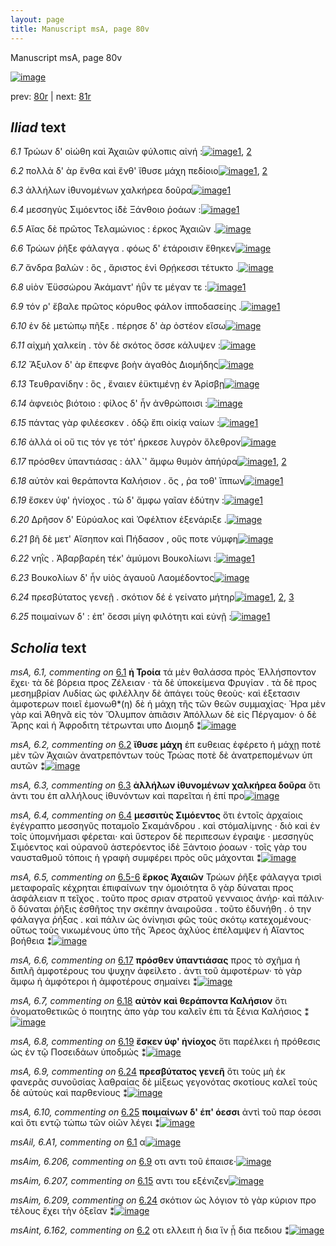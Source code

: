 ```yaml
---
layout: page
title: Manuscript msA, page 80v
---
```


Manuscript msA, page 80v

[![image](http://www.homermultitext.org/iipsrv?OBJ=IIP,1.0&FIF=/project/homer/pyramidal/deepzoom/hmt/vaimg/2017a/VA080VN_0583.tif&WID=100&CVT=JPEG)](http://www.homermultitext.org/ict2/?urn=urn:cite2:hmt:vaimg.2017a:VA080VN_0583)

prev:  [80r](../80r/) | next:  [81r](../81r/)

## *Iliad* text

*6.1* <a id="6.1"/> Τρώων δ' οἰώθη καὶ Ἀχαιῶν φύλοπις αἰνή :[![image](http://www.homermultitext.org/iipsrv?OBJ=IIP,1.0&FIF=/project/homer/pyramidal/deepzoom/hmt/vaimg/2017a/VA080VN_0583.tif&RGN=0.377,0.2111,0.493,0.0285&WID=1000&CVT=JPEG)](http://www.homermultitext.org/ict2/?urn=urn:cite2:hmt:vaimg.2017a:VA080VN_0583@0.377,0.2111,0.493,0.0285)[1](#msA_6.1), [2](#msAil_6.A1)

*6.2* <a id="6.2"/> πολλὰ δ' ὰρ ἔνθα καὶ ἔνθ' ἴ̈θυσε μάχη πεδίοιο[![image](http://www.homermultitext.org/iipsrv?OBJ=IIP,1.0&FIF=/project/homer/pyramidal/deepzoom/hmt/vaimg/2017a/VA080VN_0583.tif&RGN=0.388,0.2307,0.493,0.0255&WID=1000&CVT=JPEG)](http://www.homermultitext.org/ict2/?urn=urn:cite2:hmt:vaimg.2017a:VA080VN_0583@0.388,0.2307,0.493,0.0255)[1](#msA_6.2), [2](#msAint_6.162)

*6.3* <a id="6.3"/> ἀλλήλων ἰ̈θυνομένων χαλκήρεα δοῦρα[![image](http://www.homermultitext.org/iipsrv?OBJ=IIP,1.0&FIF=/project/homer/pyramidal/deepzoom/hmt/vaimg/2017a/VA080VN_0583.tif&RGN=0.39,0.2502,0.493,0.0255&WID=1000&CVT=JPEG)](http://www.homermultitext.org/ict2/?urn=urn:cite2:hmt:vaimg.2017a:VA080VN_0583@0.39,0.2502,0.493,0.0255)[1](#msA_6.3)

*6.4* <a id="6.4"/> μεσσηγὺς Σιμόεντος ἰ̈δὲ Ξάνθοιο ῥοάων :[![image](http://www.homermultitext.org/iipsrv?OBJ=IIP,1.0&FIF=/project/homer/pyramidal/deepzoom/hmt/vaimg/2017a/VA080VN_0583.tif&RGN=0.397,0.272,0.493,0.0255&WID=1000&CVT=JPEG)](http://www.homermultitext.org/ict2/?urn=urn:cite2:hmt:vaimg.2017a:VA080VN_0583@0.397,0.272,0.493,0.0255)[1](#msA_6.4)

*6.5* <a id="6.5"/> Αἴας δὲ πρῶτος Τελαμώνιος : έρκος Ἀχαιῶν .[![image](http://www.homermultitext.org/iipsrv?OBJ=IIP,1.0&FIF=/project/homer/pyramidal/deepzoom/hmt/vaimg/2017a/VA080VN_0583.tif&RGN=0.401,0.2885,0.493,0.0255&WID=1000&CVT=JPEG)](http://www.homermultitext.org/ict2/?urn=urn:cite2:hmt:vaimg.2017a:VA080VN_0583@0.401,0.2885,0.493,0.0255)

*6.6* <a id="6.6"/> Τρώων ῥῆξε φάλαγγα . φόως δ' ἑτάροισιν ἔθηκεν[![image](http://www.homermultitext.org/iipsrv?OBJ=IIP,1.0&FIF=/project/homer/pyramidal/deepzoom/hmt/vaimg/2017a/VA080VN_0583.tif&RGN=0.406,0.3073,0.493,0.0285&WID=1000&CVT=JPEG)](http://www.homermultitext.org/ict2/?urn=urn:cite2:hmt:vaimg.2017a:VA080VN_0583@0.406,0.3073,0.493,0.0285)

*6.7* <a id="6.7"/> ἄνδρα βαλὼν : ὃς , ἄριστος ἐνὶ Θρῄκεσσι τέτυκτο .[![image](http://www.homermultitext.org/iipsrv?OBJ=IIP,1.0&FIF=/project/homer/pyramidal/deepzoom/hmt/vaimg/2017a/VA080VN_0583.tif&RGN=0.405,0.3246,0.493,0.0285&WID=1000&CVT=JPEG)](http://www.homermultitext.org/ict2/?urn=urn:cite2:hmt:vaimg.2017a:VA080VN_0583@0.405,0.3246,0.493,0.0285)

*6.8* <a id="6.8"/> υἱὸν Ἐϋσσώρου Ἀκάμαντ' ἠΰν τε μέγαν τε :[![image](http://www.homermultitext.org/iipsrv?OBJ=IIP,1.0&FIF=/project/homer/pyramidal/deepzoom/hmt/vaimg/2017a/VA080VN_0583.tif&RGN=0.405,0.3426,0.493,0.0285&WID=1000&CVT=JPEG)](http://www.homermultitext.org/ict2/?urn=urn:cite2:hmt:vaimg.2017a:VA080VN_0583@0.405,0.3426,0.493,0.0285)[1](#msAil_6.A2)

*6.9* <a id="6.9"/> τόν ρ' ἔβαλε πρῶτος κόρυθος φάλον ἱπποδασείης .[![image](http://www.homermultitext.org/iipsrv?OBJ=IIP,1.0&FIF=/project/homer/pyramidal/deepzoom/hmt/vaimg/2017a/VA080VN_0583.tif&RGN=0.414,0.3629,0.455,0.0285&WID=1000&CVT=JPEG)](http://www.homermultitext.org/ict2/?urn=urn:cite2:hmt:vaimg.2017a:VA080VN_0583@0.414,0.3629,0.455,0.0285)[1](#msAim_6.206)

*6.10* <a id="6.10"/> ἐν δὲ μετώπῳ πῆξε . πέρησε δ' ὰρ ὀστέον εἴσω[![image](http://www.homermultitext.org/iipsrv?OBJ=IIP,1.0&FIF=/project/homer/pyramidal/deepzoom/hmt/vaimg/2017a/VA080VN_0583.tif&RGN=0.43,0.3824,0.455,0.0285&WID=1000&CVT=JPEG)](http://www.homermultitext.org/ict2/?urn=urn:cite2:hmt:vaimg.2017a:VA080VN_0583@0.43,0.3824,0.455,0.0285)

*6.11* <a id="6.11"/> αἰχμὴ χαλκείη . τὸν δὲ σκότος ὄσσε κάλυψεν :[![image](http://www.homermultitext.org/iipsrv?OBJ=IIP,1.0&FIF=/project/homer/pyramidal/deepzoom/hmt/vaimg/2017a/VA080VN_0583.tif&RGN=0.433,0.4027,0.455,0.0285&WID=1000&CVT=JPEG)](http://www.homermultitext.org/ict2/?urn=urn:cite2:hmt:vaimg.2017a:VA080VN_0583@0.433,0.4027,0.455,0.0285)

*6.12* <a id="6.12"/> Ἄξυλον δ' ὰρ ἔπεφνε βοὴν ἀγαθὸς Διομήδης[![image](http://www.homermultitext.org/iipsrv?OBJ=IIP,1.0&FIF=/project/homer/pyramidal/deepzoom/hmt/vaimg/2017a/VA080VN_0583.tif&RGN=0.431,0.4215,0.455,0.0285&WID=1000&CVT=JPEG)](http://www.homermultitext.org/ict2/?urn=urn:cite2:hmt:vaimg.2017a:VA080VN_0583@0.431,0.4215,0.455,0.0285)

*6.13* <a id="6.13"/> Τευθρανίδην : ὃς , ἔναιεν ἐϋκτιμένῃ ἐν Ἀρίσβῃ[![image](http://www.homermultitext.org/iipsrv?OBJ=IIP,1.0&FIF=/project/homer/pyramidal/deepzoom/hmt/vaimg/2017a/VA080VN_0583.tif&RGN=0.431,0.441,0.455,0.0285&WID=1000&CVT=JPEG)](http://www.homermultitext.org/ict2/?urn=urn:cite2:hmt:vaimg.2017a:VA080VN_0583@0.431,0.441,0.455,0.0285)

*6.14* <a id="6.14"/> ἀφνειὸς βιότοιο : φίλος δ' ἦν ἀνθρώποισι :[![image](http://www.homermultitext.org/iipsrv?OBJ=IIP,1.0&FIF=/project/homer/pyramidal/deepzoom/hmt/vaimg/2017a/VA080VN_0583.tif&RGN=0.43,0.4591,0.455,0.0285&WID=1000&CVT=JPEG)](http://www.homermultitext.org/ict2/?urn=urn:cite2:hmt:vaimg.2017a:VA080VN_0583@0.43,0.4591,0.455,0.0285)

*6.15* <a id="6.15"/> πάντας γὰρ φιλέεσκεν . ὁδῷ ἔπι οἰκίᾳ ναίων :[![image](http://www.homermultitext.org/iipsrv?OBJ=IIP,1.0&FIF=/project/homer/pyramidal/deepzoom/hmt/vaimg/2017a/VA080VN_0583.tif&RGN=0.426,0.4763,0.455,0.0285&WID=1000&CVT=JPEG)](http://www.homermultitext.org/ict2/?urn=urn:cite2:hmt:vaimg.2017a:VA080VN_0583@0.426,0.4763,0.455,0.0285)[1](#msAim_6.207)

*6.16* <a id="6.16"/> ἀλλά οἱ οὔ τις τόν γε τότ' ήρκεσε λυγρὸν ὄλεθρον[![image](http://www.homermultitext.org/iipsrv?OBJ=IIP,1.0&FIF=/project/homer/pyramidal/deepzoom/hmt/vaimg/2017a/VA080VN_0583.tif&RGN=0.424,0.4974,0.455,0.0285&WID=1000&CVT=JPEG)](http://www.homermultitext.org/ict2/?urn=urn:cite2:hmt:vaimg.2017a:VA080VN_0583@0.424,0.4974,0.455,0.0285)

*6.17* <a id="6.17"/> πρόσθεν ὑπαντιάσας : ἀλλ`' ἄμφω θυμὸν ἀπήύρα[![image](http://www.homermultitext.org/iipsrv?OBJ=IIP,1.0&FIF=/project/homer/pyramidal/deepzoom/hmt/vaimg/2017a/VA080VN_0583.tif&RGN=0.427,0.5139,0.455,0.0285&WID=1000&CVT=JPEG)](http://www.homermultitext.org/ict2/?urn=urn:cite2:hmt:vaimg.2017a:VA080VN_0583@0.427,0.5139,0.455,0.0285)[1](#msA_6.6), [2](#msAim_6.208)

*6.18* <a id="6.18"/> αὐτὸν καὶ θεράποντα Καλήσιον . ὅς , ῥα τοθ' ἵππων[![image](http://www.homermultitext.org/iipsrv?OBJ=IIP,1.0&FIF=/project/homer/pyramidal/deepzoom/hmt/vaimg/2017a/VA080VN_0583.tif&RGN=0.43,0.5342,0.455,0.0285&WID=1000&CVT=JPEG)](http://www.homermultitext.org/ict2/?urn=urn:cite2:hmt:vaimg.2017a:VA080VN_0583@0.43,0.5342,0.455,0.0285)[1](#msA_6.7)

*6.19* <a id="6.19"/> ἔσκεν ὑφ' ἡνίοχος . τὼ δ' ἄμφω γαῖαν ἐδύτην :[![image](http://www.homermultitext.org/iipsrv?OBJ=IIP,1.0&FIF=/project/homer/pyramidal/deepzoom/hmt/vaimg/2017a/VA080VN_0583.tif&RGN=0.431,0.5537,0.455,0.0285&WID=1000&CVT=JPEG)](http://www.homermultitext.org/ict2/?urn=urn:cite2:hmt:vaimg.2017a:VA080VN_0583@0.431,0.5537,0.455,0.0285)[1](#msA_6.8)

*6.20* <a id="6.20"/> Δρῆσον δ' Εὐρύαλος καὶ Ὀφέλτιον ἐξενάριξε .[![image](http://www.homermultitext.org/iipsrv?OBJ=IIP,1.0&FIF=/project/homer/pyramidal/deepzoom/hmt/vaimg/2017a/VA080VN_0583.tif&RGN=0.435,0.5725,0.455,0.0285&WID=1000&CVT=JPEG)](http://www.homermultitext.org/ict2/?urn=urn:cite2:hmt:vaimg.2017a:VA080VN_0583@0.435,0.5725,0.455,0.0285)

*6.21* <a id="6.21"/> βῆ δὲ μετ' Αἴσηπον καὶ Πήδασον , οὕς ποτε νύμφη[![image](http://www.homermultitext.org/iipsrv?OBJ=IIP,1.0&FIF=/project/homer/pyramidal/deepzoom/hmt/vaimg/2017a/VA080VN_0583.tif&RGN=0.437,0.589,0.455,0.0285&WID=1000&CVT=JPEG)](http://www.homermultitext.org/ict2/?urn=urn:cite2:hmt:vaimg.2017a:VA080VN_0583@0.437,0.589,0.455,0.0285)

*6.22* <a id="6.22"/> νηῒς . Ἀβαρβαρέη τέκ' ἀμύμονι Βουκολίωνι :[![image](http://www.homermultitext.org/iipsrv?OBJ=IIP,1.0&FIF=/project/homer/pyramidal/deepzoom/hmt/vaimg/2017a/VA080VN_0583.tif&RGN=0.437,0.6101,0.455,0.0285&WID=1000&CVT=JPEG)](http://www.homermultitext.org/ict2/?urn=urn:cite2:hmt:vaimg.2017a:VA080VN_0583@0.437,0.6101,0.455,0.0285)[1](#msAil_6.A3)

*6.23* <a id="6.23"/> Βουκολίων δ' ἦν υἱὸς ἀγαυοῦ Λαομέδοντος[![image](http://www.homermultitext.org/iipsrv?OBJ=IIP,1.0&FIF=/project/homer/pyramidal/deepzoom/hmt/vaimg/2017a/VA080VN_0583.tif&RGN=0.438,0.6281,0.455,0.0285&WID=1000&CVT=JPEG)](http://www.homermultitext.org/ict2/?urn=urn:cite2:hmt:vaimg.2017a:VA080VN_0583@0.438,0.6281,0.455,0.0285)

*6.24* <a id="6.24"/> πρεσβύτατος γενεῇ . σκότιον δέ ἑ γείνατο μήτηρ[![image](http://www.homermultitext.org/iipsrv?OBJ=IIP,1.0&FIF=/project/homer/pyramidal/deepzoom/hmt/vaimg/2017a/VA080VN_0583.tif&RGN=0.437,0.6454,0.455,0.0338&WID=1000&CVT=JPEG)](http://www.homermultitext.org/ict2/?urn=urn:cite2:hmt:vaimg.2017a:VA080VN_0583@0.437,0.6454,0.455,0.0338)[1](#msAint_6.163), [2](#msA_6.9), [3](#msAim_6.209)

*6.25* <a id="6.25"/> ποιμαίνων δ' : ἐπ' ὄεσσι μίγη φιλότητι καὶ εὐνῇ :[![image](http://www.homermultitext.org/iipsrv?OBJ=IIP,1.0&FIF=/project/homer/pyramidal/deepzoom/hmt/vaimg/2017a/VA080VN_0583.tif&RGN=0.435,0.6649,0.455,0.0255&WID=1000&CVT=JPEG)](http://www.homermultitext.org/ict2/?urn=urn:cite2:hmt:vaimg.2017a:VA080VN_0583@0.435,0.6649,0.455,0.0255)[1](#msA_6.10)

## *Scholia* text

*msA, 6.1, commenting on* [6.1](#6.1)  <a id="msA_6.1"/> **ἡ Τροία** τά μὲν θαλάσσα πρὸς Ἑλλήσποντον ἔχει· τὰ δὲ βόρεια προς Ζέλειαν · τὰ δὲ ὑποκείμενα Φρυγίαν . τὰ δὲ προς μεσημβρίαν Λυδίας ὡς φιλέλλην δὲ ἀπάγει τοὺς θεοὺς· καὶ ἐξετασιν ἀμφοτερων ποιεῖ ἐμονωθ*(η) δὲ ἡ μάχη τῆς τῶν θεῶν συμμαχίας· Ἡρα μὲν γὰρ καὶ Ἀθηνᾶ εἰς τὸν Ὄλυμπον ἀπιᾶσιν Ἀπόλλων δὲ εἰς Πέργαμον· ὁ δὲ Ἄρης καὶ ἡ Ἀφροδιτη τέτρωνται υπο Διομηδ ⁑[![image](http://www.homermultitext.org/iipsrv?OBJ=IIP,1.0&FIF=/project/homer/pyramidal/deepzoom/hmt/vaimg/2017a/VA080VN_0583.tif&RGN=0.16857038,0.10788382,0.69859985,0.05103734&WID=1000&CVT=JPEG)](http://www.homermultitext.org/ict2/?urn=urn:cite2:hmt:vaimg.2017a:VA080VN_0583@0.16857038,0.10788382,0.69859985,0.05103734)

*msA, 6.2, commenting on* [6.2](#6.2)  <a id="msA_6.2"/> **ἴθυσε μάχη** ἐπ ευθειας ἑφέρετο ἡ μάχῃ ποτὲ μὲν τῶν Ἀχαιῶν ἀνατρεπόντων τοὺς Τρώας ποτὲ δὲ ἀνατρεπομένων ὑπ αυτῶν ⁑[![image](http://www.homermultitext.org/iipsrv?OBJ=IIP,1.0&FIF=/project/homer/pyramidal/deepzoom/hmt/vaimg/2017a/VA080VN_0583.tif&RGN=0.16028003,0.15145228,0.69970523,0.02240664&WID=1000&CVT=JPEG)](http://www.homermultitext.org/ict2/?urn=urn:cite2:hmt:vaimg.2017a:VA080VN_0583@0.16028003,0.15145228,0.69970523,0.02240664)

*msA, 6.3, commenting on* [6.3](#6.3)  <a id="msA_6.3"/> **ἀλλήλων ἰθυνομένων χαλκήρεα δοῦρα** ὅτι ἀντι του ἐπ αλλήλους ἰθυνόντων καὶ παρεῖται ἡ ἐπί προ[![image](http://www.homermultitext.org/iipsrv?OBJ=IIP,1.0&FIF=/project/homer/pyramidal/deepzoom/hmt/vaimg/2017a/VA080VN_0583.tif&RGN=0.17133382,0.16721992,0.60574797,0.02116183&WID=1000&CVT=JPEG)](http://www.homermultitext.org/ict2/?urn=urn:cite2:hmt:vaimg.2017a:VA080VN_0583@0.17133382,0.16721992,0.60574797,0.02116183)

*msA, 6.4, commenting on* [6.4](#6.4)  <a id="msA_6.4"/> **μεσσιτὺς Σιμόεντος** ὅτι ἐντοῖς ἀρχαίοις ἐγέγραπτο μεσσηγῦς ποταμοῖο Σκαμάνδρου . καὶ στόμαλίμνης · διὸ καὶ ἐν τοῖς ὑπομνήμασι φέρεται· καὶ ὕστερον δὲ περιπεσων ἐγραψε · μεσσηγὺς Σιμόεντος καὶ οὐρανοῦ ἀστερόεντος ἱδὲ Ξάντοιο ῥοαων · τοῖς γὰρ του ναυσταθμοῦ τόποις ἡ γραφὴ συμφέρει πρὸς οὓς μάχονται ⁑[![image](http://www.homermultitext.org/iipsrv?OBJ=IIP,1.0&FIF=/project/homer/pyramidal/deepzoom/hmt/vaimg/2017a/VA080VN_0583.tif&RGN=0.15862196,0.17842324,0.70246868,0.08298755&WID=1000&CVT=JPEG)](http://www.homermultitext.org/ict2/?urn=urn:cite2:hmt:vaimg.2017a:VA080VN_0583@0.15862196,0.17842324,0.70246868,0.08298755)

*msA, 6.5, commenting on* [6.5-6](#6.5-6)  <a id="msA_6.5"/> **ἕρκος Ἀχαιῶν** Τρώων ῥῆξε φάλαγγα τρισὶ μεταφοραῖς κέχρηται ἐπιφαίνων την ὁμοιότητα ὃ γὰρ δύναται προς ἀσφάλειαν π τεῖχος . τοῦτο προς σριαν στρατοῦ γενναιος ἀνήρ· καὶ πάλιν· ὃ δύναται ῥῆξις ἐσθῆτος την σκέπην ἀναιροῦσα . τοῦτο ἐδυνήθη . ὁ την φάλαγγα ῥήξας . καὶ πάλιν ὡς ὀνίνηισι φῶς τοὺς σκότῳ κατεχομένους· οὕτως τοὺς νικωμένους ὑπο τῆς Ἄρεος ἀχλύος ἐπέλαμψεν ἡ Αἴαντος βοήθεια ⁑[![image](http://www.homermultitext.org/iipsrv?OBJ=IIP,1.0&FIF=/project/homer/pyramidal/deepzoom/hmt/vaimg/2017a/VA080VN_0583.tif&RGN=0.15641120,0.25518672,0.23323508,0.14813278&WID=1000&CVT=JPEG)](http://www.homermultitext.org/ict2/?urn=urn:cite2:hmt:vaimg.2017a:VA080VN_0583@0.15641120,0.25518672,0.23323508,0.14813278)

*msA, 6.6, commenting on* [6.17](#6.17)  <a id="msA_6.6"/> **πρόσθεν ὑπαντιάσας** προς τὸ σχῆμα ἡ διπλῆ ἀμφοτέρους του ψυχην ἀφείλετο . ἀντι τοῦ ἀμφοτέρων· τὸ γὰρ ἄμφω ἠ ἀμφότεροι ἠ ἀμφοτέρους σημαίνει ⁑[![image](http://www.homermultitext.org/iipsrv?OBJ=IIP,1.0&FIF=/project/homer/pyramidal/deepzoom/hmt/vaimg/2017a/VA080VN_0583.tif&RGN=0.15198968,0.39834025,0.23544584,0.08174274&WID=1000&CVT=JPEG)](http://www.homermultitext.org/ict2/?urn=urn:cite2:hmt:vaimg.2017a:VA080VN_0583@0.15198968,0.39834025,0.23544584,0.08174274)

*msA, 6.7, commenting on* [6.18](#6.18)  <a id="msA_6.7"/> **αὐτὸν καὶ θεράποντα Καλήσιον** ὅτι ὀνοματοθετικῶς ὁ ποιητης ἀπο γὰρ του καλεῖν ἐπι τὰ ξένια Καλήσιος ⁑[![image](http://www.homermultitext.org/iipsrv?OBJ=IIP,1.0&FIF=/project/homer/pyramidal/deepzoom/hmt/vaimg/2017a/VA080VN_0583.tif&RGN=0.15696389,0.46639004,0.23047163,0.04979253&WID=1000&CVT=JPEG)](http://www.homermultitext.org/ict2/?urn=urn:cite2:hmt:vaimg.2017a:VA080VN_0583@0.15696389,0.46639004,0.23047163,0.04979253)

*msA, 6.8, commenting on* [6.19](#6.19)  <a id="msA_6.8"/> **ἕσκεν ὑφ' ἡνίοχος** ὅτι παρέλκει ἡ πρόθεσις ὡς ἐν τῷ Ποσειδάων ὑποδμώς ⁑[![image](http://www.homermultitext.org/iipsrv?OBJ=IIP,1.0&FIF=/project/homer/pyramidal/deepzoom/hmt/vaimg/2017a/VA080VN_0583.tif&RGN=0.16525424,0.50995851,0.21610169,0.05020747&WID=1000&CVT=JPEG)](http://www.homermultitext.org/ict2/?urn=urn:cite2:hmt:vaimg.2017a:VA080VN_0583@0.16525424,0.50995851,0.21610169,0.05020747)

*msA, 6.9, commenting on* [6.24](#6.24)  <a id="msA_6.9"/> **πρεσβύτατος γενεῆ** ὅτι τοὺς μὴ ἐκ φανερᾶς συνοῦσίας λαθραίας δὲ μίξεως γεγονότας σκοτίους καλεῖ τοὺς δὲ αὐτοὺς καὶ παρθενίους ⁑[![image](http://www.homermultitext.org/iipsrv?OBJ=IIP,1.0&FIF=/project/homer/pyramidal/deepzoom/hmt/vaimg/2017a/VA080VN_0583.tif&RGN=0.19786293,0.69958506,0.67317612,0.04439834&WID=1000&CVT=JPEG)](http://www.homermultitext.org/ict2/?urn=urn:cite2:hmt:vaimg.2017a:VA080VN_0583@0.19786293,0.69958506,0.67317612,0.04439834)

*msA, 6.10, commenting on* [6.25](#6.25)  <a id="msA_6.10"/> **ποιμαίνων δ' έπ' ὁεσσι** ἀντὶ τοῦ παρ όεσσι καὶ ὅτι εντῷ τώπω τῶν οἰῶν λέγει ⁑[![image](http://www.homermultitext.org/iipsrv?OBJ=IIP,1.0&FIF=/project/homer/pyramidal/deepzoom/hmt/vaimg/2017a/VA080VN_0583.tif&RGN=0.34598379,0.72074689,0.49797347,0.02323651&WID=1000&CVT=JPEG)](http://www.homermultitext.org/ict2/?urn=urn:cite2:hmt:vaimg.2017a:VA080VN_0583@0.34598379,0.72074689,0.49797347,0.02323651)

*msAil, 6.A1, commenting on* [6.1](#6.1)  <a id="msAil_6.A1"/> α[![image](http://www.homermultitext.org/iipsrv?OBJ=IIP,1.0&FIF=/project/homer/pyramidal/deepzoom/hmt/vaimg/2017a/VA080VN_0583.tif&RGN=0.662,0.2292,0.028,0.015&WID=1000&CVT=JPEG)](http://www.homermultitext.org/ict2/?urn=urn:cite2:hmt:vaimg.2017a:VA080VN_0583@0.662,0.2292,0.028,0.015)

*msAim, 6.206, commenting on* [6.9](#6.9)  <a id="msAim_6.206"/> οτι αντι τοῦ ἐπαισε·[![image](http://www.homermultitext.org/iipsrv?OBJ=IIP,1.0&FIF=/project/homer/pyramidal/deepzoom/hmt/vaimg/2017a/VA080VN_0583.tif&RGN=0.38854090,0.37261411,0.04366249,0.01908714&WID=1000&CVT=JPEG)](http://www.homermultitext.org/ict2/?urn=urn:cite2:hmt:vaimg.2017a:VA080VN_0583@0.38854090,0.37261411,0.04366249,0.01908714)

*msAim, 6.207, commenting on* [6.15](#6.15)  <a id="msAim_6.207"/> αντι του εξένιζεν[![image](http://www.homermultitext.org/iipsrv?OBJ=IIP,1.0&FIF=/project/homer/pyramidal/deepzoom/hmt/vaimg/2017a/VA080VN_0583.tif&RGN=0.39572587,0.48672199,0.04034635,0.01950207&WID=1000&CVT=JPEG)](http://www.homermultitext.org/ict2/?urn=urn:cite2:hmt:vaimg.2017a:VA080VN_0583@0.39572587,0.48672199,0.04034635,0.01950207)

*msAim, 6.209, commenting on* [6.24](#6.24)  <a id="msAim_6.209"/> σκότιον ὡς λόγιον τὸ γὰρ κύριον προ τέλους ἔχει τὴν ὀξεῖαν ⁑[![image](http://www.homermultitext.org/iipsrv?OBJ=IIP,1.0&FIF=/project/homer/pyramidal/deepzoom/hmt/vaimg/2017a/VA080VN_0583.tif&RGN=0.38577745,0.65062241,0.05140015,0.05643154&WID=1000&CVT=JPEG)](http://www.homermultitext.org/ict2/?urn=urn:cite2:hmt:vaimg.2017a:VA080VN_0583@0.38577745,0.65062241,0.05140015,0.05643154)

*msAint, 6.162, commenting on* [6.2](#6.2)  <a id="msAint_6.162"/> οτι ελλειπ ἡ δια ἵν ᾖ δια πεδιου ⁑[![image](http://www.homermultitext.org/iipsrv?OBJ=IIP,1.0&FIF=/project/homer/pyramidal/deepzoom/hmt/vaimg/2017a/VA080VN_0583.tif&RGN=0.83714075,0.22503458,0.03242447,0.02323651&WID=1000&CVT=JPEG)](http://www.homermultitext.org/ict2/?urn=urn:cite2:hmt:vaimg.2017a:VA080VN_0583@0.83714075,0.22503458,0.03242447,0.02323651)